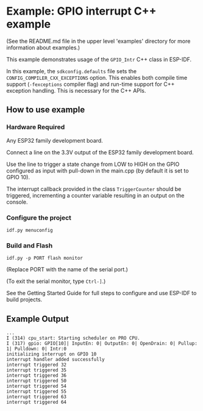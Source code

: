 # Example: GPIO interrupt C++ example

(See the README.md file in the upper level 'examples' directory for more information about examples.)

This example demonstrates usage of the `GPIO_Intr` C++ class in ESP-IDF.

In this example, the `sdkconfig.defaults` file sets the `CONFIG_COMPILER_CXX_EXCEPTIONS` option. 
This enables both compile time support (`-fexceptions` compiler flag) and run-time support for C++ exception handling.
This is necessary for the C++ APIs.

## How to use example

### Hardware Required

Any ESP32 family development board.

Connect a line on the 3.3V output of the ESP32 family development board.

Use the line to trigger a state change from LOW to HIGH on the GPIO configured as input with pull-down in the main.cpp (by default it is set to GPIO 10).

The interrupt callback provided in the class `TriggerCounter` should be triggered, incrementing a counter variable resulting in an output on the console.

### Configure the project

```
idf.py menuconfig
```

### Build and Flash

```
idf.py -p PORT flash monitor
```

(Replace PORT with the name of the serial port.)

(To exit the serial monitor, type ``Ctrl-]``.)

See the Getting Started Guide for full steps to configure and use ESP-IDF to build projects.

## Example Output

```
...
I (314) cpu_start: Starting scheduler on PRO CPU.
I (317) gpio: GPIO[10]| InputEn: 0| OutputEn: 0| OpenDrain: 0| Pullup: 1| Pulldown: 0| Intr:0
initializing interrupt on GPIO 10
interrupt handler added successfully
interrupt triggered 32
interrupt triggered 35
interrupt triggered 36
interrupt triggered 50
interrupt triggered 54
interrupt triggered 55
interrupt triggered 63
interrupt triggered 64

```

